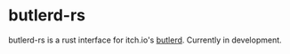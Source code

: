 # butlerd-rs
butlerd-rs is a rust interface for itch.io's [butlerd](https://github.com/itchio/butler). Currently in development.
